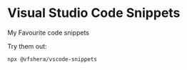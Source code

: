 # Visual Studio Code Snippets

My Favourite code snippets

Try them out:

```sh
npx @vfshera/vscode-snippets
```
